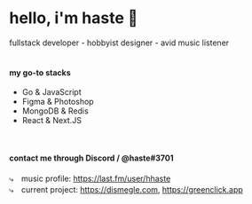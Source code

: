 # hello, i'm haste 🎪
fullstack developer - hobbyist designer - avid music listener <br> 
<br>

#### my go-to stacks
 -  Go & JavaScript
 -  Figma & Photoshop
 -  MongoDB & Redis
 -  React & Next.JS
<br>

#### contact me through Discord / @haste#3701 <br>
⤷　music profile: https://last.fm/user/hhaste <br>
⤷　current project: https://dismegle.com,  https://greenclick.app

